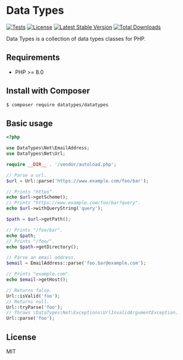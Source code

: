 # Data Types

[![Tests](https://github.com/themichaelhall/datatypes/workflows/tests/badge.svg?branch=master)](https://github.com/themichaelhall/datatypes/actions)
[![License](https://poser.pugx.org/datatypes/datatypes/license)](https://packagist.org/packages/datatypes/datatypes)
[![Latest Stable Version](https://poser.pugx.org/datatypes/datatypes/v/stable)](https://packagist.org/packages/datatypes/datatypes)
[![Total Downloads](https://poser.pugx.org/datatypes/datatypes/downloads)](https://packagist.org/packages/datatypes/datatypes)

Data Types is a collection of data types classes for PHP.

## Requirements

- PHP >= 8.0

## Install with Composer

``` bash
$ composer require datatypes/datatypes
```

## Basic usage

```php
<?php

use DataTypes\Net\EmailAddress;
use DataTypes\Net\Url;

require __DIR__ . '/vendor/autoload.php';

// Parse a url.
$url = Url::parse('https://www.example.com/foo/bar');

// Prints "https".
echo $url->getScheme();
// Prints "https://www.example.com/foo/bar?query".
echo $url->withQueryString('query');

$path = $url->getPath();

// Prints "/foo/bar".
echo $path;
// Prints "/foo/".
echo $path->getDirectory();

// Parse an email address.
$email = EmailAddress::parse('foo.bar@example.com');

// Prints "example.com".
echo $email->getHost();

// Returns false.
Url::isValid('foo');
// Returns null.
Url::tryParse('foo');
// Throws \DataTypes\Net\Exceptions\UrlInvalidArgumentException.
Url::parse('foo');
```

## License

MIT
